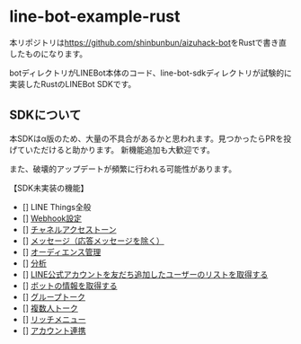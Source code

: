 # line-bot-example-rust

本リポジトリは<https://github.com/shinbunbun/aizuhack-bot>をRustで書き直したものになります。

botディレクトリがLINEBot本体のコード、line-bot-sdkディレクトリが試験的に実装したRustのLINEBot SDKです。

## SDKについて

本SDKはα版のため、大量の不具合があるかと思われます。見つかったらPRを投げていただけると助かります。
新機能追加も大歓迎です。

また、破壊的アップデートが頻繁に行われる可能性があります。

【SDK未実装の機能】
- [] LINE Things全般
- [] [Webhook設定](https://developers.line.biz/ja/reference/messaging-api/#webhook-settings)
- [] [チャネルアクセストーン](https://developers.line.biz/ja/reference/messaging-api/#channel-access-token)
- [] [メッセージ（応答メッセージを除く）](https://developers.line.biz/ja/reference/messaging-api/#send-broadcast-message)
- [] [オーディエンス管理](https://developers.line.biz/ja/reference/messaging-api/#manage-audience-group)
- [] [分析](https://developers.line.biz/ja/reference/messaging-api/#get-insight)
- [] [LINE公式アカウントを友だち追加したユーザーのリストを取得する](https://developers.line.biz/ja/reference/messaging-api/#get-follower-ids)
- [] [ボットの情報を取得する](https://developers.line.biz/ja/reference/messaging-api/#get-bot-info)
- [] [グループトーク](https://developers.line.biz/ja/reference/messaging-api/#group)
- [] [複数人トーク](https://developers.line.biz/ja/reference/messaging-api/#group)
- [] [リッチメニュー](https://developers.line.biz/ja/reference/messaging-api/#rich-menu)
- [] [アカウント連携](https://developers.line.biz/ja/reference/messaging-api/#account-link)
